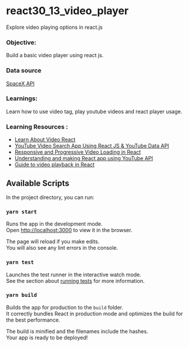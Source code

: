 # react30_13_video_player
Explore video playing options in react.js

### Objective:
Build a basic video player using react js.

### Data source
[SpaceX API](https://github.com/r-spacex/SpaceX-API)

### Learnings:
Learn how to use video tag, play youtube videos and react player usage.

### Learning Resources :
* [Learn About Video React](https://video-react.js.org/components/player/)
* [YouTube Video Search App Using React JS & YouTube Data API ](https://dev.to/abhishek305/youtube-video-search-app-using-react-js-youtube-data-api-v3-2020-3f8d)
* [Responsive and Progressive Video Loading in React](https://medium.com/frontend-digest/responsive-and-progressive-video-loading-in-react-e8753315af51)
* [Understanding and making React app using YouTube API](https://blog.bitsrc.io/make-a-simple-react-app-with-using-youtube-api-68fa016e5a03)
* [Guide to video playback in React](https://blog.logrocket.com/a-comprehensive-guide-to-video-playback-in-react/)

## Available Scripts
In the project directory, you can run:

### `yarn start`

Runs the app in the development mode.<br />
Open [http://localhost:3000](http://localhost:3000) to view it in the browser.

The page will reload if you make edits.<br />
You will also see any lint errors in the console.

### `yarn test`

Launches the test runner in the interactive watch mode.<br />
See the section about [running tests](https://facebook.github.io/create-react-app/docs/running-tests) for more information.

### `yarn build`

Builds the app for production to the `build` folder.<br />
It correctly bundles React in production mode and optimizes the build for the best performance.

The build is minified and the filenames include the hashes.<br />
Your app is ready to be deployed!
